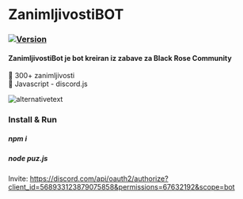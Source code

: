 # ZanimljivostiBOT

### [![Version](https://badge.fury.io/gh/tterb%2FHyde.svg)](https://badge.fury.io/gh/tterb%2FHyde)
#### ZanimljivostiBot je bot kreiran iz zabave za Black Rose Community

🤖 300+ zanimljivosti <br />
🤖 Javascript - discord.js <br />


![alternativetext](https://i.ibb.co/2vTbkyJ/Screenshot-20.png) <br />

### Install & Run <br />
##### npm i <br />
##### node puz.js

Invite: https://discord.com/api/oauth2/authorize?client_id=568933123879075858&permissions=67632192&scope=bot

